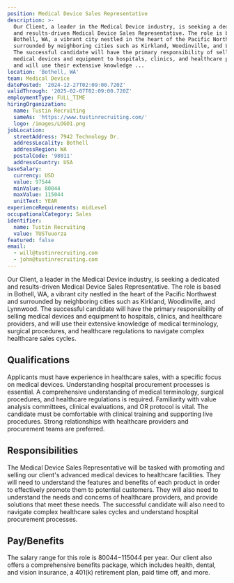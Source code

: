 ```yaml
---
position: Medical Device Sales Representative
description: >-
  Our Client, a leader in the Medical Device industry, is seeking a dedicated
  and results-driven Medical Device Sales Representative. The role is based in
  Bothell, WA, a vibrant city nestled in the heart of the Pacific Northwest and
  surrounded by neighboring cities such as Kirkland, Woodinville, and Lynnwood.
  The successful candidate will have the primary responsibility of selling
  medical devices and equipment to hospitals, clinics, and healthcare providers,
  and will use their extensive knowledge ...
location: 'Bothell, WA'
team: Medical Device
datePosted: '2024-12-27T02:09:00.720Z'
validThrough: '2025-02-07T02:09:00.720Z'
employmentType: FULL_TIME
hiringOrganization:
  name: Tustin Recruiting
  sameAs: 'https://www.tustinrecruiting.com/'
  logo: /images/LOGO1.png
jobLocation:
  streetAddress: 7942 Technology Dr.
  addressLocality: Bothell
  addressRegion: WA
  postalCode: '98011'
  addressCountry: USA
baseSalary:
  currency: USD
  value: 97544
  minValue: 80044
  maxValue: 115044
  unitText: YEAR
experienceRequirements: midLevel
occupationalCategory: Sales
identifier:
  name: Tustin Recruiting
  value: TUSTuuorza
featured: false
email:
  - will@tustinrecruiting.com
  - john@tustinrecruiting.com
---
```




Our Client, a leader in the Medical Device industry, is seeking a dedicated and results-driven Medical Device Sales Representative. The role is based in Bothell, WA, a vibrant city nestled in the heart of the Pacific Northwest and surrounded by neighboring cities such as Kirkland, Woodinville, and Lynnwood. The successful candidate will have the primary responsibility of selling medical devices and equipment to hospitals, clinics, and healthcare providers, and will use their extensive knowledge of medical terminology, surgical procedures, and healthcare regulations to navigate complex healthcare sales cycles.

## Qualifications

Applicants must have experience in healthcare sales, with a specific focus on medical devices. Understanding hospital procurement processes is essential. A comprehensive understanding of medical terminology, surgical procedures, and healthcare regulations is required. Familiarity with value analysis committees, clinical evaluations, and OR protocol is vital. The candidate must be comfortable with clinical training and supporting live procedures. Strong relationships with healthcare providers and procurement teams are preferred.

## Responsibilities

The Medical Device Sales Representative will be tasked with promoting and selling our client's advanced medical devices to healthcare facilities. They will need to understand the features and benefits of each product in order to effectively promote them to potential customers. They will also need to understand the needs and concerns of healthcare providers, and provide solutions that meet these needs. The successful candidate will also need to navigate complex healthcare sales cycles and understand hospital procurement processes.

## Pay/Benefits

The salary range for this role is $80044-$115044 per year. Our client also offers a comprehensive benefits package, which includes health, dental, and vision insurance, a 401(k) retirement plan, paid time off, and more.
